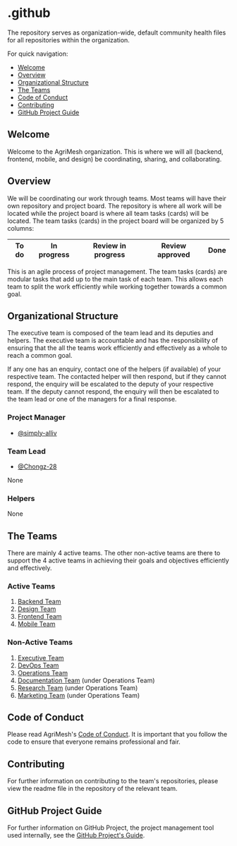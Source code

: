 # .github

The repository serves as organization-wide, default community health files for all repositories within the organization.

For quick navigation:

- [Welcome](#welcome)
- [Overview](#overview)
- [Organizational Structure](#orgstructure)
- [The Teams](#teams)
- [Code of Conduct](#coc)
- [Contributing](#contributing)
- [GitHub Project Guide](#gprojectguide)

## <a name="welcome"></a> Welcome

Welcome to the AgriMesh organization. This is where we will all (backend, frontend, mobile, and design) be coordinating, sharing, and collaborating.

## <a name="overview"></a> Overview

We will be coordinating our work through teams. Most teams will have their own repository and project board. The repository is where all work will be located while the project board is where all team tasks (cards) will be located. The team tasks (cards) in the project board will be organized by 5 columns:

| To do | In progress | Review in progress | Review approved | Done |
| ----- | ----------- | ------------------ | --------------- | ---- |

This is an agile process of project management. The team tasks (cards) are modular tasks that add up to the main task of each team. This allows each team to split the work efficiently while working together towards a common goal.

## <a name="orgstructure"></a> Organizational Structure

The executive team is composed of the team lead and its deputies and helpers. The executive team is accountable and has the responsibility of ensuring that the all the teams work efficiently and effectively as a whole to reach a common goal.

If any one has an enquiry, contact one of the helpers (if available) of your respective team. The contacted helper will then respond, but if they cannot respond, the enquiry will be escalated to the deputy of your respective team. If the deputy cannot respond, the enquiry will then be escalated to the team lead or one of the managers for a final response.

### Project Manager

- [@simply-alliv](https://github.com/simply-alliv)

### Team Lead

- [@Chongz-28](https://github.com/Chongz-28)

None

### Helpers

None


## <a name="teams"></a> The Teams

There are mainly 4 active teams. The other non-active teams are there to support the 4 active teams in achieving their goals and objectives efficiently and effectively.

### Active Teams

1. [Backend Team](https://github.com/orgs/agrimesh/teams/backend-team)
2. [Design Team](https://github.com/orgs/agrimesh/teams/design-team)
3. [Frontend Team](https://github.com/orgs/agrimesh/teams/frontend-team)
4. [Mobile Team](https://github.com/orgs/agrimesh/teams/mobile-team)

### Non-Active Teams

1. [Executive Team](https://github.com/orgs/agrimesh/teams/executive-team)
2. [DevOps Team](https://github.com/orgs/agrimesh/teams/devops-team)
3. [Operations Team](https://github.com/orgs/agrimesh/teams/operations-team)
4. [Documentation Team](https://github.com/orgs/agrimesh/teams/documentation-team) (under Operations Team)
5. [Research Team](https://github.com/orgs/agrimesh/teams/research-team) (under Operations Team)
6. [Marketing Team](https://github.com/orgs/agrimesh/teams/marketing-team) (under Operations Team)

## <a name="coc"></a> Code of Conduct

Please read AgriMesh's [Code of Conduct](https://github.com/agrimesh/.github/blob/master/CODE_OF_CONDUCT.md). It is important that you follow the code to ensure that everyone remains professional and fair.

## <a name="contributing"></a> Contributing

For further information on contributing to the team's repositories, please view the readme file in the repository of the relevant team.

## <a name="gprojectguide"></a> GitHub Project Guide

For further information on GitHub Project, the project management tool used internally, see the [GitHub Project's Guide](https://github.com/agrimesh/.github/blob/master/GITHUB_PROJECTS_GUIDE.md).
